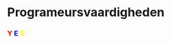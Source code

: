 # Programeursvaardigheden

### <span style="color:red">Y</span> <span style="color:blue">E</span> <span style="color:yellow">S</span>
